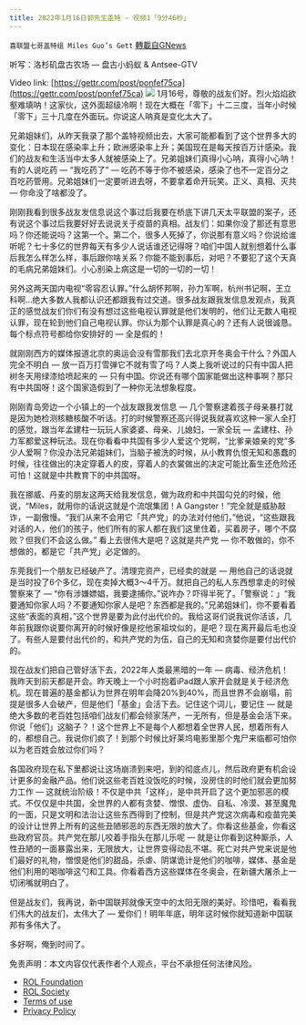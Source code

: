 ```yaml
---
title: 2022年1月16日郭先生盖特 — 视频1「9分46秒」
---
```

`喜联盟七哥盖特组 Miles Guo’s Gett` [轉載自GNews](https://gnews.org/zh-hans/1870060/)

听写：洛杉矶盘古农场 — 盘古小蚂蚁 & Antsee-GTV

Video link: [https://gettr.com/post/ponfef75ca](https://gettr.com/post/ponfef75ca)
![](https://assets.gnews.org/wp-content/uploads/2022/01/92869843-181A-4037-B450-620625F573BF.jpeg)
1月16号，尊敬的战友们好。烈火焰焰欲壑难填呐！这家伙，这外面超级冷啊！现在大概在「零下」十二三度，当年小时候「零下」三十几度在外面玩。你说这人呐真是变化太大了。

兄弟姐妹们，从昨天我录了那个盖特视频出去，大家可能都看到了这个世界多大的变化：日本现在感染率上升；欧洲感染率上升；美国现在是每天按百万计感染。我们的战友和生活当中太多人就被感染上了。兄弟姐妹们真得小心呐，真得小心呐！有的人说吃药 — “我吃药了” — 吃药不等于你不被感染，感染了也不一定百分之百吃药管用。兄弟姐妹们一定要听进去呀，不要拿着命开玩笑。正义、真相、灭共 — 你命没了啥都没了。

刚刚我看到很多战友发信息说这个事过后我要在桥底下讲几天太平联盟的案子，还有说这个事过后我要好好去说说关于疫苗的真相。战友们：如果你没了那还有意思吗？你还能说吗？这第一个。第二个，很多人死掉了，你说那有意义吗？你说给谁听呢？七十多亿的世界每天有多少人说话谁还记得呀？咱们中国人就别想着什么事后我怎么样怎么样，事后跟你啥关系？你能不能到事后，对吧？不要犯了这个天真的毛病兄弟姐妹们。小心别染上病这是一切的一切的一切！

另外这两天国内电视“零容忍认罪。”什么胡怀邦啊，孙力军啊，杭州书记啊，王立科啊…绝大多数人我都认识还都跟我有过交道。很多战友跟我发信息发观点，我真正的感觉战友们你们有没有想过这些电视认罪就是他们发明的，他们让无数人电视认罪，现在轮到他们自己电视认罪。你认为那个认罪是真心的？还有人说很诚恳。每个标点符号都给你安排好的 — 全是假的！

就刚刚西方的媒体报道北京的奥运会没有雪那我们去北京开冬奥会干什么？外国人完全不明白 — 放一百万打雪弹它不就有雪了吗？人类上我听说过的只有中国人把树冬天用绿漆给喷起来的 — 只有中国。你说还有哪个国家能做出这种事啊？那只有中共国呀！这个国家造假到了一种你无法想象程度。

刚刚青岛旁边一个小镇上的一个战友跟我发信息 — 几个警察逮着孩子母亲暴打就是因为她检测核糖核酸不听话。打的时候警察还高兴得说我就喜欢这种一家人全打的感觉，跟当年孟建柱一玩玩人家婆婆、母亲、儿媳妇，一家全玩 — 孟建柱、孙力军都爱这种玩法。现在你看看中共国有多少人爱这个党啊，“比爹亲娘亲的党”多少人爱啊？你没办法兄弟姐妹们，当脑子被洗的时候，从小教育仇恨无知和愚蠢的时候，往往做出的决定穿着人的皮，穿着人的衣裳做出的决定可能比畜生还危险还可怕！这就是中共教育下的中共国呀。

我在挪威、丹麦的朋友这两天给我发信息，做为政府和中共国勾兑的时候，他说，“Miles，就用你的话说这就是个流氓集团！A Gangster！”完全就是威胁敲诈，一副傲慢。“我们从来不会用它「共产党」的办法对付他们，”他说，“这些跟我对话的人，他们的孩子，他们所有的家人都在我们这里住着，买着房子，哪个不腐败？但我们不会这么做。” 看上去很伟大是吧？这就是共产党 — 你不敢做的，你不想做的，都是它「共产党」必定做的。

东莞我们一个朋友已经破产了。清理完资产，已经卖的就是 — 用他自己的话说就是当时投了6个多亿，现在卖掉大概3～4千万。就把自己的私人东西想拿走的时候警察来了 — “你有涉嫌嫖娼，我要逮捕你。”说咋办？吓得半死了。「警察说：」“我要通知你家人吗？不要通知你家人是吧？东西都是我的。”兄弟姐妹们，你不要看着这些“表面的真相，”这个世界是要为此付出代价的。我给这哥们说我说你活该，几年前我跟你说要你离开的时候好像是挖他家祖坟似的，是吧？现在离开最后毛也没了。有些人是要付出代价的，和共产党的为伍，自己的无知和贪婪你是要付出代价的。

现在战友们把自己管好活下去，2022年人类最黑暗的一年 — 病毒、经济危机！我昨天到前天都是开会。昨天晚上一个小时抱着iPad跟人家开会就是关于经济危机。现在普遍的基金都认为世界在明年会降20%到40%，而且世界不会崩塌，前提是很多人会破产，但是他们「基金」会活下去。记住这个词儿，要记住 — 就是绝大多数的老百姓包括咱们战友们都会倾家荡产，一无所有，但是基金会活下来。你说「他们」这脑子？！这个世界上不是每个人都想着全世界人民，想着所有人的，都想自己。我说你们疯了！到那个时候比好莱坞电影里那个鬼尸来临都可怕你以为老百姓会放过你们吗？

各国政府现在私下里都说让这场崩溃到来吧，到的彻底点儿，然后政府更有机会设计更多的金融产品。他们说这些老百姓没饭吃的时候，没房住的时他们就会更加努力工作 — 这就统治阶级！不仅是中共「这样」，是中共开启了这个更加邪恶的模式。不仅仅是中共国，全世界的人都有贪婪、憎恨、虚伪、自私、冷漠、甚至魔鬼的一面，只是文明和法治让这些东西得到了控制，但是共产党这次病毒和疫苗完美的设计让世界上所有的这些丑陋邪恶的东西无限的放大了。你看这些基金，你看这些政府官员。共产党在那儿咬着手指头在那儿乐呢 — 就是让你看到这种厮杀，人性丑陋的一面暴露出来，无限放大，让世界变得动乱不堪。死亡对共产党来说是他们最好的礼物，憎恨是他们的甜品，杀虐、阴谋诡计是他们的咖啡，媒体、基金是他们利用的喝咖啡这勺和工具。你看着西方这些媒体在冬奥会，在新疆大屠杀上一切闭嘴就明白了。

但是战友们，我再说，新中国联邦就像天空中的太阳无限的美好。珍惜吧，看看我们伟大的战友们，太伟大了 — 爱你们！明年年底，明年这时候你就知道新中国联邦有多伟大了。

多好啊，俺到时间了。

 

免责声明：本文内容仅代表作者个人观点，平台不承担任何法律风险。

- [ROL Foundation](https://rolfoundation.org/)
- [ROL Society](https://rolsociety.org/)
- [Terms of use](https://gnews.org/terms-of-use-3/)
- [Privacy Policy](https://gnews.org/privacy-policy/)
